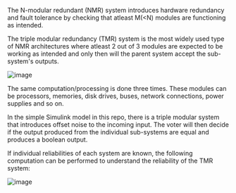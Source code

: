 The N-modular redundant (NMR) system introduces hardware redundancy and fault tolerance by checking that atleast M(<N) modules are functioning as intended.

The triple modular redundancy (TMR) system is the most widely used type of NMR architectures where atleast 2 out of 3 modules are expected to be working as intended and only then will the parent system accept the sub-system's outputs.

![image](https://github.com/anr2311/Fault_Tolerant_Design/assets/72514473/d1d77297-6297-4da0-9c63-3001f0933472)

The same computation/processing is done three times. These modules can be processors, memories, disk drives, buses, network connections, power supplies and so on.

In the simple Simulink model in this repo, there is a triple modular system that introduces offset noise to the incoming input. The voter will then decide if the output produced from the individual sub-systems are equal and produces a boolean output.

If individual reliabilities of each system are known, the following computation can be performed to understand the reliability of the TMR system:

![image](https://github.com/anr2311/Fault_Tolerant_Design/assets/72514473/18186954-127b-4d03-b1fd-d677eb23e485)
